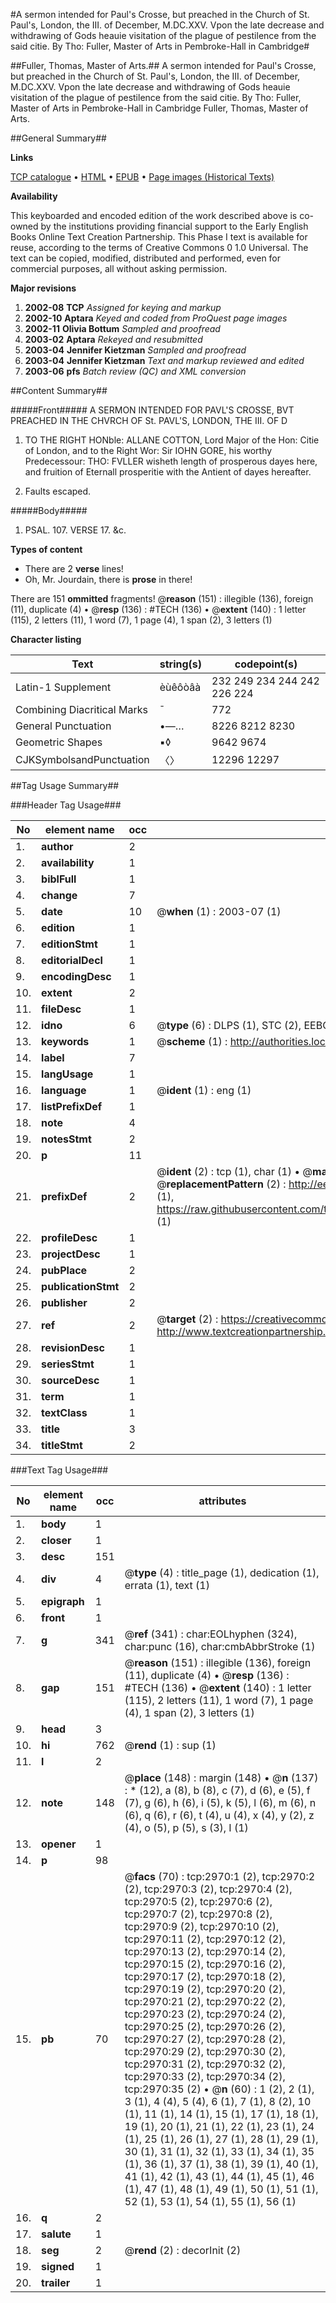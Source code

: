 #A sermon intended for Paul's Crosse, but preached in the Church of St. Paul's, London, the III. of December, M.DC.XXV. Vpon the late decrease and withdrawing of Gods heauie visitation of the plague of pestilence from the said citie. By Tho: Fuller, Master of Arts in Pembroke-Hall in Cambridge#

##Fuller, Thomas, Master of Arts.##
A sermon intended for Paul's Crosse, but preached in the Church of St. Paul's, London, the III. of December, M.DC.XXV. Vpon the late decrease and withdrawing of Gods heauie visitation of the plague of pestilence from the said citie. By Tho: Fuller, Master of Arts in Pembroke-Hall in Cambridge
Fuller, Thomas, Master of Arts.

##General Summary##

**Links**

[TCP catalogue](http://www.ota.ox.ac.uk/tcp/)  • 
[HTML](http://tei.it.ox.ac.uk/tcp/Texts-HTML/free/A01/A01346.html)  • 
[EPUB](http://tei.it.ox.ac.uk/tcp/Texts-EPUB/free/A01/A01346.epub) • 
[Page images (Historical Texts)](https://data.historicaltexts.jisc.ac.uk/view?pubId=eebo-99838586e&pageId=eebo-99838586e-2970-1)

**Availability**

This keyboarded and encoded edition of the
	       work described above is co-owned by the institutions
	       providing financial support to the Early English Books
	       Online Text Creation Partnership. This Phase I text is
	       available for reuse, according to the terms of Creative
	       Commons 0 1.0 Universal. The text can be copied,
	       modified, distributed and performed, even for
	       commercial purposes, all without asking permission.

**Major revisions**

1. __2002-08__ __TCP__ *Assigned for keying and markup*
1. __2002-10__ __Aptara__ *Keyed and coded from ProQuest page images*
1. __2002-11__ __Olivia Bottum__ *Sampled and proofread*
1. __2003-02__ __Aptara__ *Rekeyed and resubmitted*
1. __2003-04__ __Jennifer Kietzman__ *Sampled and proofread*
1. __2003-04__ __Jennifer Kietzman__ *Text and markup reviewed and edited*
1. __2003-06__ __pfs__ *Batch review (QC) and XML conversion*

##Content Summary##

#####Front#####
A
SERMON
INTENDED FOR PAVL'S
CROSSE, BVT PREACHED IN
THE CHVRCH OF St. PAVL'S,
LONDON, THE III. OF D
1. TO
THE RIGHT HONble:
ALLANE COTTON, Lord
Major of the Hon: Citie of London, and
to the Right Wor: Sir IOHN GORE, his
worthy Predecessour: THO: FVLLER wisheth
length of prosperous dayes here, and
fruition of Eternall prosperitie with
the Antient of dayes
hereafter.

1. Faults escaped.

#####Body#####

1. PSAL. 107. VERSE 17. &c.

**Types of content**

  * There are 2 **verse** lines!
  * Oh, Mr. Jourdain, there is **prose** in there!

There are 151 **ommitted** fragments! 
 @__reason__ (151) : illegible (136), foreign (11), duplicate (4)  •  @__resp__ (136) : #TECH (136)  •  @__extent__ (140) : 1 letter (115), 2 letters (11), 1 word (7), 1 page (4), 1 span (2), 3 letters (1)

**Character listing**


|Text|string(s)|codepoint(s)|
|---|---|---|
|Latin-1 Supplement|èùêôòâà|232 249 234 244 242 226 224|
|Combining             Diacritical Marks|̄|772|
|General Punctuation|•—…|8226 8212 8230|
|Geometric Shapes|▪◊|9642 9674|
|CJKSymbolsandPunctuation|〈〉|12296 12297|

##Tag Usage Summary##

###Header Tag Usage###

|No|element name|occ|attributes|
|---|---|---|---|
|1.|__author__|2||
|2.|__availability__|1||
|3.|__biblFull__|1||
|4.|__change__|7||
|5.|__date__|10| @__when__ (1) : 2003-07 (1)|
|6.|__edition__|1||
|7.|__editionStmt__|1||
|8.|__editorialDecl__|1||
|9.|__encodingDesc__|1||
|10.|__extent__|2||
|11.|__fileDesc__|1||
|12.|__idno__|6| @__type__ (6) : DLPS (1), STC (2), EEBO-CITATION (1), PROQUEST (1), VID (1)|
|13.|__keywords__|1| @__scheme__ (1) : http://authorities.loc.gov/ (1)|
|14.|__label__|7||
|15.|__langUsage__|1||
|16.|__language__|1| @__ident__ (1) : eng (1)|
|17.|__listPrefixDef__|1||
|18.|__note__|4||
|19.|__notesStmt__|2||
|20.|__p__|11||
|21.|__prefixDef__|2| @__ident__ (2) : tcp (1), char (1)  •  @__matchPattern__ (2) : ([0-9\-]+):([0-9IVX]+) (1), (.+) (1)  •  @__replacementPattern__ (2) : http://eebo.chadwyck.com/downloadtiff?vid=$1&page=$2 (1), https://raw.githubusercontent.com/textcreationpartnership/Texts/master/tcpchars.xml#$1 (1)|
|22.|__profileDesc__|1||
|23.|__projectDesc__|1||
|24.|__pubPlace__|2||
|25.|__publicationStmt__|2||
|26.|__publisher__|2||
|27.|__ref__|2| @__target__ (2) : https://creativecommons.org/publicdomain/zero/1.0/ (1), http://www.textcreationpartnership.org/docs/. (1)|
|28.|__revisionDesc__|1||
|29.|__seriesStmt__|1||
|30.|__sourceDesc__|1||
|31.|__term__|1||
|32.|__textClass__|1||
|33.|__title__|3||
|34.|__titleStmt__|2||


###Text Tag Usage###

|No|element name|occ|attributes|
|---|---|---|---|
|1.|__body__|1||
|2.|__closer__|1||
|3.|__desc__|151||
|4.|__div__|4| @__type__ (4) : title_page (1), dedication (1), errata (1), text (1)|
|5.|__epigraph__|1||
|6.|__front__|1||
|7.|__g__|341| @__ref__ (341) : char:EOLhyphen (324), char:punc (16), char:cmbAbbrStroke (1)|
|8.|__gap__|151| @__reason__ (151) : illegible (136), foreign (11), duplicate (4)  •  @__resp__ (136) : #TECH (136)  •  @__extent__ (140) : 1 letter (115), 2 letters (11), 1 word (7), 1 page (4), 1 span (2), 3 letters (1)|
|9.|__head__|3||
|10.|__hi__|762| @__rend__ (1) : sup (1)|
|11.|__l__|2||
|12.|__note__|148| @__place__ (148) : margin (148)  •  @__n__ (137) : * (12), a (8), b (8), c (7), d (6), e (5), f (7), g (6), h (6), i (5), k (5), l (6), m (6), n (6), q (6), r (6), t (4), u (4), x (4), y (2), z (4), o (5), p (5), s (3), I (1)|
|13.|__opener__|1||
|14.|__p__|98||
|15.|__pb__|70| @__facs__ (70) : tcp:2970:1 (2), tcp:2970:2 (2), tcp:2970:3 (2), tcp:2970:4 (2), tcp:2970:5 (2), tcp:2970:6 (2), tcp:2970:7 (2), tcp:2970:8 (2), tcp:2970:9 (2), tcp:2970:10 (2), tcp:2970:11 (2), tcp:2970:12 (2), tcp:2970:13 (2), tcp:2970:14 (2), tcp:2970:15 (2), tcp:2970:16 (2), tcp:2970:17 (2), tcp:2970:18 (2), tcp:2970:19 (2), tcp:2970:20 (2), tcp:2970:21 (2), tcp:2970:22 (2), tcp:2970:23 (2), tcp:2970:24 (2), tcp:2970:25 (2), tcp:2970:26 (2), tcp:2970:27 (2), tcp:2970:28 (2), tcp:2970:29 (2), tcp:2970:30 (2), tcp:2970:31 (2), tcp:2970:32 (2), tcp:2970:33 (2), tcp:2970:34 (2), tcp:2970:35 (2)  •  @__n__ (60) : 1 (2), 2 (1), 3 (1), 4 (4), 5 (4), 6 (1), 7 (1), 8 (2), 10 (1), 11 (1), 14 (1), 15 (1), 17 (1), 18 (1), 19 (1), 20 (1), 21 (1), 22 (1), 23 (1), 24 (1), 25 (1), 26 (1), 27 (1), 28 (1), 29 (1), 30 (1), 31 (1), 32 (1), 33 (1), 34 (1), 35 (1), 36 (1), 37 (1), 38 (1), 39 (1), 40 (1), 41 (1), 42 (1), 43 (1), 44 (1), 45 (1), 46 (1), 47 (1), 48 (1), 49 (1), 50 (1), 51 (1), 52 (1), 53 (1), 54 (1), 55 (1), 56 (1)|
|16.|__q__|2||
|17.|__salute__|1||
|18.|__seg__|2| @__rend__ (2) : decorInit (2)|
|19.|__signed__|1||
|20.|__trailer__|1||
